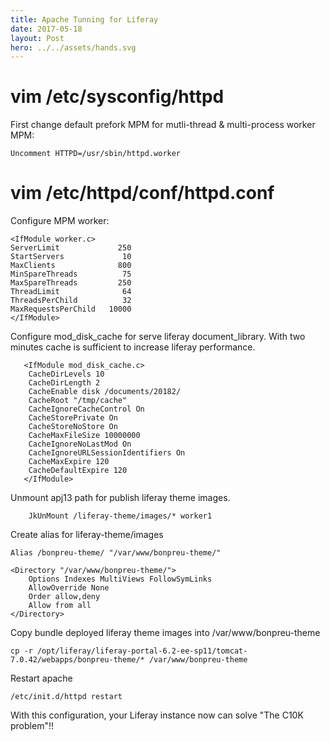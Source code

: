 ```yaml
---
title: Apache Tunning for Liferay
date: 2017-05-18
layout: Post
hero: ../../assets/hands.svg
---
```


# vim /etc/sysconfig/httpd

First change default prefork MPM for mutli-thread & multi-process worker MPM:

```
Uncomment HTTPD=/usr/sbin/httpd.worker
```

# vim /etc/httpd/conf/httpd.conf

Configure MPM worker:

```
<IfModule worker.c>
ServerLimit             250
StartServers             10
MaxClients              800
MinSpareThreads          75
MaxSpareThreads         250
ThreadLimit              64
ThreadsPerChild          32
MaxRequestsPerChild   10000
</IfModule>

```

Configure mod_disk_cache for serve liferay document_library. With two minutes cache is sufficient to increase liferay performance.

```
   <IfModule mod_disk_cache.c>
    CacheDirLevels 10
    CacheDirLength 2
    CacheEnable disk /documents/20182/
    CacheRoot "/tmp/cache"
    CacheIgnoreCacheControl On
    CacheStorePrivate On
    CacheStoreNoStore On
    CacheMaxFileSize 10000000
    CacheIgnoreNoLastMod On
    CacheIgnoreURLSessionIdentifiers On
    CacheMaxExpire 120
    CacheDefaultExpire 120
   </IfModule>

```

Unmount apj13 path for publish liferay theme images.

```
    JkUnMount /liferay-theme/images/* worker1
```

Create alias for liferay-theme/images

```
Alias /bonpreu-theme/ "/var/www/bonpreu-theme/"

<Directory "/var/www/bonpreu-theme/">
    Options Indexes MultiViews FollowSymLinks
    AllowOverride None
    Order allow,deny
    Allow from all
</Directory>

```
Copy bundle deployed liferay theme images into /var/www/bonpreu-theme

```
cp -r /opt/liferay/liferay-portal-6.2-ee-sp11/tomcat-7.0.42/webapps/bonpreu-theme/* /var/www/bonpreu-theme
```

Restart apache

```
/etc/init.d/httpd restart
```

With this configuration, your Liferay instance now can solve "The C10K problem"!!
